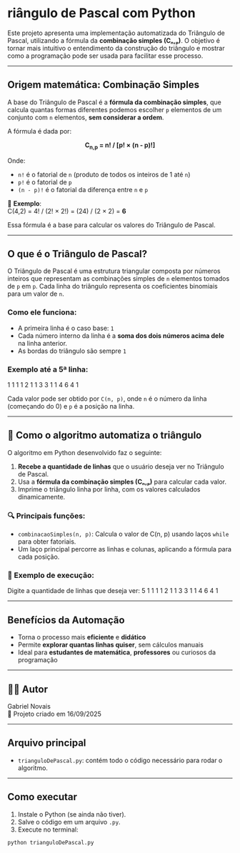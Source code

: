 # riângulo de Pascal com Python

Este projeto apresenta uma implementação automatizada do Triângulo de Pascal, utilizando a fórmula da **combinação simples (Cₙ,ₚ)**. O objetivo é tornar mais intuitivo o entendimento da construção do triângulo e mostrar como a programação pode ser usada para facilitar esse processo.

---

## Origem matemática: Combinação Simples

A base do Triângulo de Pascal é a **fórmula da combinação simples**, que calcula quantas formas diferentes podemos escolher `p` elementos de um conjunto com `n` elementos, **sem considerar a ordem**.

A fórmula é dada por:

<p align="center"><strong>
C<sub>n,p</sub> = n! / [p! × (n - p)!]
</strong></p>

Onde:

- `n!` é o fatorial de `n` (produto de todos os inteiros de 1 até `n`)
- `p!` é o fatorial de `p`
- `(n - p)!` é o fatorial da diferença entre `n` e `p`

🔹 **Exemplo**:  
C(4,2) = 4! / (2! × 2!) = (24) / (2 × 2) = **6**

Essa fórmula é a base para calcular os valores do Triângulo de Pascal.

---

## O que é o Triângulo de Pascal?

O Triângulo de Pascal é uma estrutura triangular composta por números inteiros que representam as combinações simples de `n` elementos tomados de `p` em `p`. Cada linha do triângulo representa os coeficientes binomiais para um valor de `n`.

### Como ele funciona:

- A primeira linha é o caso base: `1`
- Cada número interno da linha é a **soma dos dois números acima dele** na linha anterior.
- As bordas do triângulo são sempre `1`

### Exemplo até a 5ª linha:

1
1 1
1 2 1
1 3 3 1
1 4 6 4 1


Cada valor pode ser obtido por `C(n, p)`, onde `n` é o número da linha (começando do 0) e `p` é a posição na linha.

---

## 🤖 Como o algoritmo automatiza o triângulo

O algoritmo em Python desenvolvido faz o seguinte:

1. **Recebe a quantidade de linhas** que o usuário deseja ver no Triângulo de Pascal.
2. Usa a **fórmula da combinação simples (Cₙ,ₚ)** para calcular cada valor.
3. Imprime o triângulo linha por linha, com os valores calculados dinamicamente.

### 🔍 Principais funções:

- `combinacaoSimples(n, p)`: Calcula o valor de C(n, p) usando laços `while` para obter fatoriais.
- Um laço principal percorre as linhas e colunas, aplicando a fórmula para cada posição.

### 🧪 Exemplo de execução:
Digite a quantidade de linhas que deseja ver: 5
1
1 1
1 2 1
1 3 3 1
1 4 6 4 1


---

## Benefícios da Automação

- Torna o processo mais **eficiente** e **didático**
- Permite **explorar quantas linhas quiser**, sem cálculos manuais
- Ideal para **estudantes de matemática**, **professores** ou curiosos da programação

---

## 🧑‍💻 Autor

Gabriel Novais  
📅 Projeto criado em 16/09/2025

---

## Arquivo principal

- `trianguloDePascal.py`: contém todo o código necessário para rodar o algoritmo.

---

## Como executar

1. Instale o Python (se ainda não tiver).
2. Salve o código em um arquivo `.py`.
3. Execute no terminal:

```bash
python trianguloDePascal.py
